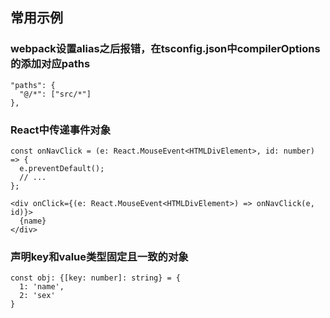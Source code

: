 ## 常用示例
### webpack设置alias之后报错，在tsconfig.json中compilerOptions的添加对应paths
```
"paths": {
  "@/*": ["src/*"]
},
```
### React中传递事件对象
```
const onNavClick = (e: React.MouseEvent<HTMLDivElement>, id: number) => {
  e.preventDefault();
  // ...
};

<div onClick={(e: React.MouseEvent<HTMLDivElement>) => onNavClick(e, id)}>
  {name}
</div>
```
### 声明key和value类型固定且一致的对象
```
const obj: {[key: number]: string} = {
  1: 'name',
  2: 'sex'
}
```



